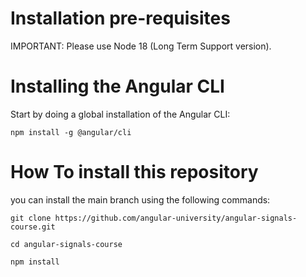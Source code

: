 

# Installation pre-requisites

IMPORTANT: Please use Node 18 (Long Term Support version).

# Installing the Angular CLI

Start by doing a global installation of the Angular CLI:

    npm install -g @angular/cli

# How To install this repository

you can install the main branch using the following commands:

    git clone https://github.com/angular-university/angular-signals-course.git

    cd angular-signals-course

    npm install
